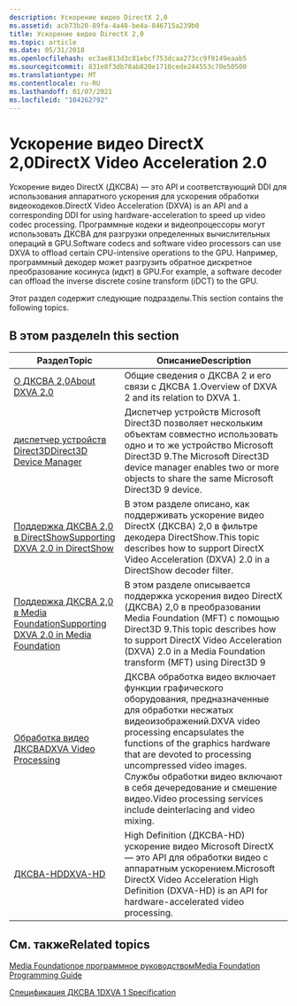 ```yaml
---
description: Ускорение видео DirectX 2,0
ms.assetid: acb73b20-89fa-4a48-be4a-846715a239b0
title: Ускорение видео DirectX 2,0
ms.topic: article
ms.date: 05/31/2018
ms.openlocfilehash: ec3ae813d3c81ebcf753dcaa273cc9f9149eaab5
ms.sourcegitcommit: 831e8f3db78ab820e1710cede244553c70e50500
ms.translationtype: MT
ms.contentlocale: ru-RU
ms.lasthandoff: 01/07/2021
ms.locfileid: "104262792"
---
```

# <a name="directx-video-acceleration-20"></a><span data-ttu-id="61242-103">Ускорение видео DirectX 2,0</span><span class="sxs-lookup"><span data-stu-id="61242-103">DirectX Video Acceleration 2.0</span></span>

<span data-ttu-id="61242-104">Ускорение видео DirectX (ДКСВА) — это API и соответствующий DDI для использования аппаратного ускорения для ускорения обработки видеокодеков.</span><span class="sxs-lookup"><span data-stu-id="61242-104">DirectX Video Acceleration (DXVA) is an API and a corresponding DDI for using hardware-acceleration to speed up video codec processing.</span></span> <span data-ttu-id="61242-105">Программные кодеки и видеопроцессоры могут использовать ДКСВА для разгрузки определенных вычислительных операций в GPU.</span><span class="sxs-lookup"><span data-stu-id="61242-105">Software codecs and software video processors can use DXVA to offload certain CPU-intensive operations to the GPU.</span></span> <span data-ttu-id="61242-106">Например, программный декодер может разгрузить обратное дискретное преобразование косинуса (идкт) в GPU.</span><span class="sxs-lookup"><span data-stu-id="61242-106">For example, a software decoder can offload the inverse discrete cosine transform (iDCT) to the GPU.</span></span>

<span data-ttu-id="61242-107">Этот раздел содержит следующие подразделы.</span><span class="sxs-lookup"><span data-stu-id="61242-107">This section contains the following topics.</span></span>

## <a name="in-this-section"></a><span data-ttu-id="61242-108">В этом разделе</span><span class="sxs-lookup"><span data-stu-id="61242-108">In this section</span></span>



| <span data-ttu-id="61242-109">Раздел</span><span class="sxs-lookup"><span data-stu-id="61242-109">Topic</span></span>                                                                                             | <span data-ttu-id="61242-110">Описание</span><span class="sxs-lookup"><span data-stu-id="61242-110">Description</span></span>                                                                                                                                                                                                      |
|---------------------------------------------------------------------------------------------------|------------------------------------------------------------------------------------------------------------------------------------------------------------------------------------------------------------------|
| [<span data-ttu-id="61242-111">О ДКСВА 2,0</span><span class="sxs-lookup"><span data-stu-id="61242-111">About DXVA 2.0</span></span>](about-dxva-2-0.md)<br/>                                                   | <span data-ttu-id="61242-112">Общие сведения о ДКСВА 2 и его связи с ДКСВА 1.</span><span class="sxs-lookup"><span data-stu-id="61242-112">Overview of DXVA 2 and its relation to DXVA 1.</span></span><br/>                                                                                                                                                        |
| [<span data-ttu-id="61242-113">диспетчер устройств Direct3D</span><span class="sxs-lookup"><span data-stu-id="61242-113">Direct3D Device Manager</span></span>](direct3d-device-manager.md)<br/>                                 | <span data-ttu-id="61242-114">Диспетчер устройств Microsoft Direct3D позволяет нескольким объектам совместно использовать одно и то же устройство Microsoft Direct3D 9.</span><span class="sxs-lookup"><span data-stu-id="61242-114">The Microsoft Direct3D device manager enables two or more objects to share the same Microsoft Direct3D 9 device.</span></span><br/>                                                                                      |
| [<span data-ttu-id="61242-115">Поддержка ДКСВА 2,0 в DirectShow</span><span class="sxs-lookup"><span data-stu-id="61242-115">Supporting DXVA 2.0 in DirectShow</span></span>](supporting-dxva-2-0-in-directshow.md)<br/>             | <span data-ttu-id="61242-116">В этом разделе описано, как поддерживать ускорение видео DirectX (ДКСВА) 2,0 в фильтре декодера DirectShow.</span><span class="sxs-lookup"><span data-stu-id="61242-116">This topic describes how to support DirectX Video Acceleration (DXVA) 2.0 in a DirectShow decoder filter.</span></span><br/>                                                                                             |
| [<span data-ttu-id="61242-117">Поддержка ДКСВА 2,0 в Media Foundation</span><span class="sxs-lookup"><span data-stu-id="61242-117">Supporting DXVA 2.0 in Media Foundation</span></span>](supporting-dxva-2-0-in-media-foundation.md)<br/> | <span data-ttu-id="61242-118">В этом разделе описывается поддержка ускорения видео DirectX (ДКСВА) 2,0 в преобразовании Media Foundation (MFT) с помощью Direct3D 9.</span><span class="sxs-lookup"><span data-stu-id="61242-118">This topic describes how to support DirectX Video Acceleration (DXVA) 2.0 in a Media Foundation transform (MFT) using Direct3D 9</span></span><br/>                                                                      |
| [<span data-ttu-id="61242-119">Обработка видео ДКСВА</span><span class="sxs-lookup"><span data-stu-id="61242-119">DXVA Video Processing</span></span>](dxva-video-processing.md)<br/>                                     | <span data-ttu-id="61242-120">ДКСВА обработка видео включает функции графического оборудования, предназначенные для обработки несжатых видеоизображений.</span><span class="sxs-lookup"><span data-stu-id="61242-120">DXVA video processing encapsulates the functions of the graphics hardware that are devoted to processing uncompressed video images.</span></span> <span data-ttu-id="61242-121">Службы обработки видео включают в себя дечередование и смешение видео.</span><span class="sxs-lookup"><span data-stu-id="61242-121">Video processing services include deinterlacing and video mixing.</span></span><br/> |
| [<span data-ttu-id="61242-122">ДКСВА-HD</span><span class="sxs-lookup"><span data-stu-id="61242-122">DXVA-HD</span></span>](dxva-hd.md)<br/>                                                                 | <span data-ttu-id="61242-123">High Definition (ДКСВА-HD) ускорение видео Microsoft DirectX — это API для обработки видео с аппаратным ускорением.</span><span class="sxs-lookup"><span data-stu-id="61242-123">Microsoft DirectX Video Acceleration High Definition (DXVA-HD) is an API for hardware-accelerated video processing.</span></span> <br/>                                                                                  |



 

## <a name="related-topics"></a><span data-ttu-id="61242-124">См. также</span><span class="sxs-lookup"><span data-stu-id="61242-124">Related topics</span></span>

<dl> <dt>

[<span data-ttu-id="61242-125">Media Foundationое программное руководством</span><span class="sxs-lookup"><span data-stu-id="61242-125">Media Foundation Programming Guide</span></span>](media-foundation-programming-guide.md)
</dt> <dt>

[<span data-ttu-id="61242-126">Спецификация ДКСВА 1</span><span class="sxs-lookup"><span data-stu-id="61242-126">DXVA 1 Specification</span></span>](/windows-hardware/drivers/display/directx-video-acceleration)
</dt> </dl>

 

 
